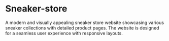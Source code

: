 # Sneaker-store
A modern and visually appealing sneaker store website showcasing various sneaker collections with detailed product pages. The website is designed for a seamless user experience with responsive layouts.
